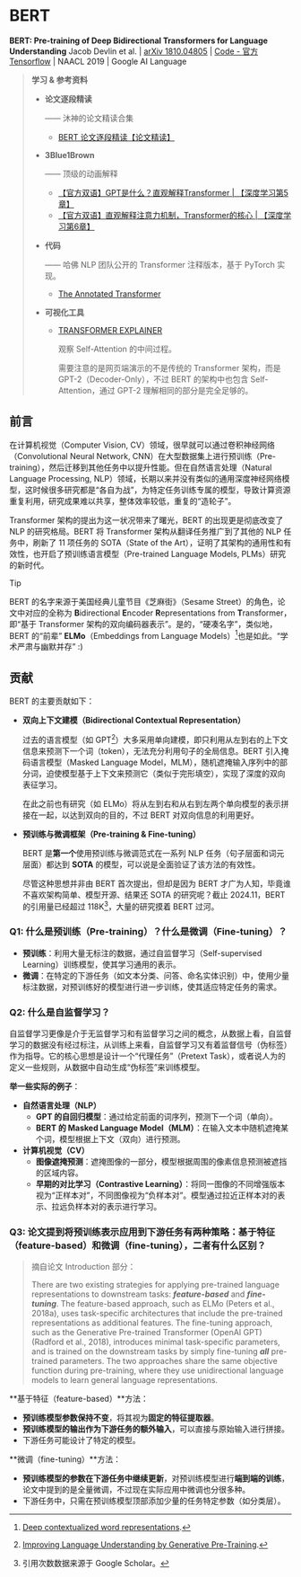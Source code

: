 # BERT

**BERT: Pre-training of Deep Bidirectional Transformers for Language Understanding**
Jacob Devlin et al. | [arXiv 1810.04805](https://arxiv.org/pdf/1810.04805) | [Code - 官方 Tensorflow](https://github.com/google-research/bert) | NAACL 2019 | Google AI Language

> **学习 & 参考资料**
>
> - **论文逐段精读**
>
>   —— 沐神的论文精读合集
>
>   - [BERT 论文逐段精读【论文精读】](https://www.bilibili.com/video/BV1PL411M7eQ/?share_source=copy_web&vd_source=e46571d631061853c8f9eead71bdb390)
>
> - **3Blue1Brown**
>
>   —— 顶级的动画解释
>
>   - [【官方双语】GPT是什么？直观解释Transformer | 【深度学习第5章】]( https://www.bilibili.com/video/BV13z421U7cs/?share_source=copy_web&vd_source=e46571d631061853c8f9eead71bdb390)
>   - [【官方双语】直观解释注意力机制，Transformer的核心 | 【深度学习第6章】](https://www.bilibili.com/video/BV1TZ421j7Ke/?share_source=copy_web)
>
> - **代码**
>
>   —— 哈佛 NLP 团队公开的 Transformer 注释版本，基于 PyTorch 实现。
>
>   - [The Annotated Transformer](https://nlp.seas.harvard.edu/annotated-transformer/)
>
> - **可视化工具**
>
>   - [TRANSFORMER EXPLAINER](https://poloclub.github.io/transformer-explainer/)
>
>     观察 Self-Attention 的中间过程。
>
>     需要注意的是网页端演示的不是传统的 Transformer 架构，而是 GPT-2（Decoder-Only），不过 BERT 的架构中也包含 Self-Attention，通过 GPT-2 理解相同的部分是完全足够的。

## 前言

在计算机视觉（Computer Vision, CV）领域，很早就可以通过卷积神经网络（Convolutional Neural Network, CNN）在大型数据集上进行预训练（Pre-training），然后迁移到其他任务中以提升性能。但在自然语言处理（Natural Language Processing, NLP）领域，长期以来并没有类似的通用深度神经网络模型，这时候很多研究都是“各自为战”，为特定任务训练专属的模型，导致计算资源重复利用，研究成果难以共享，整体效率较低，重复的“造轮子”。

Transformer 架构的提出为这一状况带来了曙光，BERT 的出现更是彻底改变了 NLP 的研究格局。BERT 将 Transformer 架构从翻译任务推广到了其他的 NLP 任务中，刷新了 11 项任务的 SOTA（State of the Art），证明了其架构的通用性和有效性，也开启了预训练语言模型（Pre-trained Language Models, PLMs）研究的新时代。

> [!tip]
>
> BERT 的名字来源于美国经典儿童节目《芝麻街》（Sesame Street）的角色，论文中对应的全称为 **B**idirectional **E**ncoder **R**epresentations from **T**ransformer，即“基于 Transformer 架构的双向编码器表示”。是的，“硬凑名字”，类似地，BERT 的“前辈” **ELMo**（Embeddings from Language Models）[^1]也是如此。“学术严肃与幽默并存” :)

[^1]: [Deep contextualized word representations](https://arxiv.org/pdf/1802.05365).

## 贡献

BERT 的主要贡献如下：

 - **双向上下文建模（Bidirectional Contextual Representation）**

   过去的语言模型（如 GPT[^2]）大多采用单向建模，即只利用从左到右的上下文信息来预测下一个词（token），无法充分利用句子的全局信息。BERT 引入掩码语言模型（Masked Language Model，MLM），随机遮掩输入序列中的部分词，迫使模型基于上下文来预测它（类似于完形填空），实现了深度的双向表征学习。

   在此之前也有研究（如 ELMo）将从左到右和从右到左两个单向模型的表示拼接在一起，以达到双向的目的，不过 BERT 对双向信息的利用更好。

 - **预训练与微调框架（Pre-training & Fine-tuning）**

   BERT 是**第一个**使用预训练与微调范式在一系列 NLP 任务（句子层面和词元层面）都达到 **SOTA** 的模型，可以说是全面验证了该方法的有效性。
   
   尽管这种思想并非由 BERT 首次提出，但却是因为 BERT 才广为人知，毕竟谁不喜欢架构简单、模型开源、结果还 SOTA 的研究呢？截止 2024.11，BERT 的引用量已经超过 118K[^3]，大量的研究摸着 BERT 过河。
   
[^2]: [Improving Language Understanding by Generative Pre-Training](https://cdn.openai.com/research-covers/language-unsupervised/language_understanding_paper.pdf).

[^3]: 引用次数数据来源于 Google Scholar。

### Q1: 什么是预训练（Pre-training）？什么是微调（Fine-tuning）？

- **预训练**：利用大量无标注的数据，通过自监督学习（Self-supervised Learning）训练模型，使其学习通用的表示。
- **微调**：在特定的下游任务（如文本分类、问答、命名实体识别）中，使用少量标注数据，对预训练好的模型进行进一步训练，使其适应特定任务的需求。

### Q2: 什么是自监督学习？

自监督学习更像是介于无监督学习和有监督学习之间的概念，从数据上看，自监督学习的数据没有经过标注，从训练上来看，自监督学习又有着监督信号（伪标签）作为指导。它的核心思想是设计一个“代理任务”（Pretext Task），或者说人为的定义一些规则，从数据中自动生成“伪标签”来训练模型。

**举一些实际的例子**：

- **自然语言处理（NLP）**
  - **GPT 的自回归模型**：通过给定前面的词序列，预测下一个词（单向）。
  - **BERT 的 Masked Language Model（MLM）**：在输入文本中随机遮掩某个词，模型根据上下文（双向）进行预测。
- **计算机视觉（CV）**
  - **图像遮掩预测**：遮掩图像的一部分，模型根据周围的像素信息预测被遮挡的区域内容。
  - **早期的对比学习（Contrastive Learning）**：将同一图像的不同增强版本视为“正样本对”，不同图像视为“负样本对”。模型通过拉近正样本对的表示、拉远负样本对的表示进行学习。

### Q3: 论文提到将预训练表示应用到下游任务有两种策略：基于特征（feature-based）和微调（fine-tuning），二者有什么区别？

> 摘自论文 Introduction 部分：
>
> There are two existing strategies for applying pre-trained language representations to downstream tasks: ***feature-based*** and ***fine-tuning***. 
> The feature-based approach, such as ELMo (Peters et al., 2018a), uses task-specific architectures that include the pre-trained representations as additional features. 
> The fine-tuning approach, such as the Generative Pre-trained Transformer (OpenAI GPT) (Radford et al., 2018), introduces minimal task-specific parameters, and is trained on the downstream tasks by simply fine-tuning ***all*** pre-trained parameters. 
> The two approaches share the same objective function during pre-training, where they use unidirectional language models to learn general language representations.

**基于特征（feature-based）**方法：

- **预训练模型参数保持不变**，将其视为**固定的特征提取器**。
- **预训练模型的输出作为下游任务的额外输入**，可以直接与原始输入进行拼接。
- 下游任务可能设计了特定的模型。

**微调（fine-tuning）**方法：

- **预训练模型的参数在下游任务中继续更新**，对预训练模型进行**端到端的训练**，论文中提到的是全量微调，不过现在实际应用中微调也分很多种。
- 下游任务中，只需在预训练模型顶部添加少量的任务特定参数（如分类层）。

